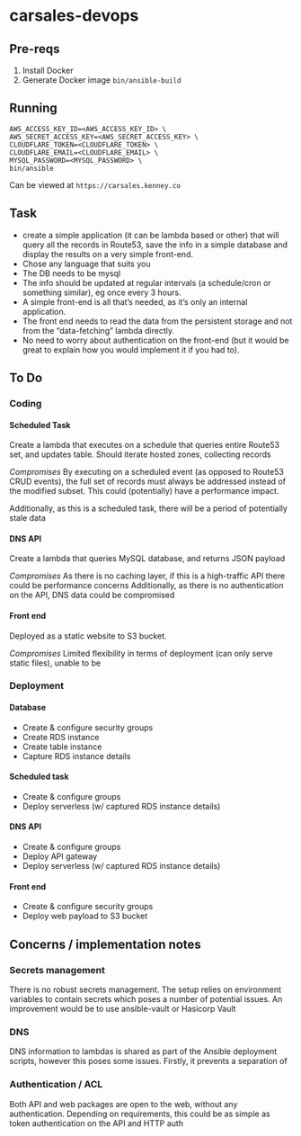# carsales-devops

## Pre-reqs
1. Install Docker
2. Generate Docker image `bin/ansible-build`


## Running
```
AWS_ACCESS_KEY_ID=<AWS_ACCESS_KEY_ID> \
AWS_SECRET_ACCESS_KEY=<AWS_SECRET_ACCESS_KEY> \
CLOUDFLARE_TOKEN=<CLOUDFLARE_TOKEN> \
CLOUDFLARE_EMAIL=<CLOUDFLARE_EMAIL> \
MYSQL_PASSWORD=<MYSQL_PASSWORD> \
bin/ansible
```

Can be viewed at `https://carsales.kenney.co`

## Task
* create a simple application (it can be lambda based or other) that will query all the records in Route53, save the info in a simple database and display the results on a very simple front-end.
* Chose any language that suits you
* The DB needs to be mysql
* The info should be updated at regular intervals (a schedule/cron or something similar), eg once every 3 hours.
* A simple front-end is all that’s needed, as it’s only an internal application.
* The front end needs to read the data from the persistent storage and not from the “data-fetching” lambda directly. 
* No need to worry about authentication on the front-end (but it would be great to explain how you would implement it if you had to).



## To Do

### Coding
#### Scheduled Task
Create a lambda that executes on a schedule that queries entire Route53 set, and updates table.
Should iterate hosted zones, collecting records

*Compromises* 
By executing on a scheduled event (as opposed to Route53 CRUD events), the full set of records must always be addressed instead of the modified subset. This could (potentially) have a performance impact. 

Additionally, as this is a scheduled task, there will be a period of potentially stale data

#### DNS API
Create a lambda that queries MySQL database, and returns JSON payload

*Compromises* 
As there is no caching layer, if this is a high-traffic API there could be performance concerns
Additionally, as there is no authentication on the API, DNS data could be compromised

#### Front end
Deployed as a static website to S3 bucket. 

*Compromises* 
Limited flexibility in terms of deployment (can only serve static files), unable to be


### Deployment

#### Database
* Create & configure security groups
* Create RDS instance 
* Create table instance
* Capture RDS instance details

#### Scheduled task
* Create & configure groups
* Deploy serverless (w/ captured RDS instance details) 

#### DNS API
* Create & configure groups
* Deploy API gateway
* Deploy serverless (w/ captured RDS instance details) 

#### Front end
* Create & configure security groups
* Deploy web payload to S3 bucket

## Concerns / implementation notes
### Secrets management 
There is no robust secrets management. The setup relies on environment variables to contain secrets which poses a number of potential issues. An improvement would be to use ansible-vault or Hasicorp Vault

### DNS 
DNS information to lambdas is shared as part of the Ansible deployment scripts, however this poses some issues. 
Firstly, it prevents a separation of 

### Authentication / ACL
Both API and web packages are open to the web, without any authentication. 
Depending on requirements, this could be as simple as token authentication on the API and HTTP auth

